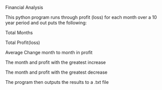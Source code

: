 Financial Analysis

This python program runs through profit (loss) for each month over a 10 year period and out puts the following:

Total Months

Total Profit(loss)

Average Change month to month in profit

The month and profit with the greatest increase

The month and profit with the greatest decrease


The program then outputs the results to a .txt file
